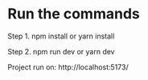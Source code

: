 # Run the commands

Step 1. npm install or yarn install

Step 2. npm run dev or yarn dev

Project run on: http://localhost:5173/
